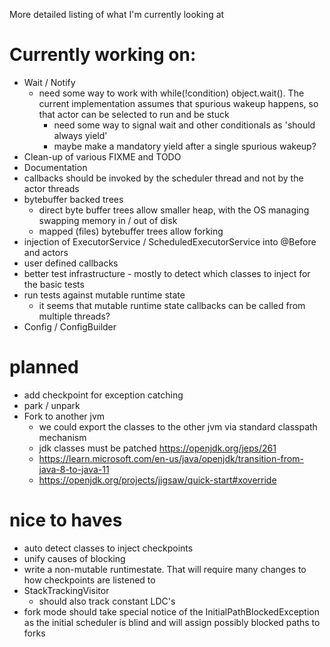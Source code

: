 More detailed listing of what I'm currently looking at

# Currently working on:
- Wait / Notify
  - need some way to work with while(!condition) object.wait(). The current implementation assumes that spurious wakeup happens, so that actor can be selected to run and be stuck
    - need some way to signal wait and other conditionals as 'should always yield'
    - maybe make a mandatory yield after a single spurious wakeup?
- Clean-up of various FIXME and TODO
- Documentation
- callbacks should be invoked by the scheduler thread and not by the actor threads
- bytebuffer backed trees 
  - direct  byte buffer trees allow smaller heap, with the OS managing swapping memory in / out of disk
  - mapped (files) bytebuffer trees allow forking 
- injection of ExecutorService / ScheduledExecutorService into @Before and actors
- user defined callbacks 
- better test infrastructure - mostly to detect which classes to inject for the basic tests
- run tests against mutable runtime state
  - it seems that mutable runtime state callbacks can be called from multiple threads?
- Config / ConfigBuilder 

# planned
- add checkpoint for exception catching
- park / unpark
- Fork to another jvm
  - we could export the classes to the other jvm via standard classpath mechanism
  - jdk classes must be patched https://openjdk.org/jeps/261
  - https://learn.microsoft.com/en-us/java/openjdk/transition-from-java-8-to-java-11
  - https://openjdk.org/projects/jigsaw/quick-start#xoverride


# nice to haves
- auto detect classes to inject checkpoints
- unify causes of blocking
- write a non-mutable runtimestate. That will require many changes to how checkpoints are listened to
- StackTrackingVisitor
  - should also track constant LDC's
- fork mode should take special notice of the  InitialPathBlockedException as the initial scheduler is blind and will assign possibly blocked paths to forks

